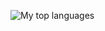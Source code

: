 
![My top languages](https://github-readme-stats.vercel.app/api/top-langs?username=nmcain&layout=compact&count_private=true)


